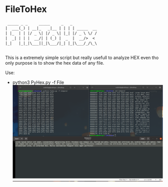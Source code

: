 # FileToHex

```
 _____ _ _     _____     _   _           
|  ___(_) | __|_   _|__ | | | | _____  __
| |_  | | |/ _ \| |/ _ \| |_| |/ _ \ \/ /
|  _| | | |  __/| | (_) |  _  |  __/>  < 
|_|   |_|_|\___||_|\___/|_| |_|\___/_/\_\
                                         
```

This is a extremely simple script but really usefull to analyze HEX even tho only purpose is to show the hex data of any file.

Use:
* python3 PyHex.py -f File
![Test](Git.PNG)
